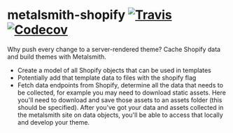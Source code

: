 # metalsmith-shopify [![Travis](https://img.shields.io/travis/cameronroe/metalsmith-shopify.svg?maxAge=2592000?style=flat-square)]() [![Codecov](https://img.shields.io/codecov/c/github/cameronroe/metalsmith-shopify.svg?maxAge=2592000?style=flat-square)]()

Why push every change to a server-rendered theme? Cache Shopify data and build themes with Metalsmith.

- Create a model of all Shopify objects that can be used in templates
- Potentially add that template data to files with the shopify flag
- Fetch data endpoints from Shopify, determine all the data that needs to be collected, for example you may need to download static assets.
  Here you'll need to download and save those assets to an assets folder (this should be specified). After you've got your data and assets
  collected in the metalsmith site on data objects, you'll be able to access that locally and develop your theme.